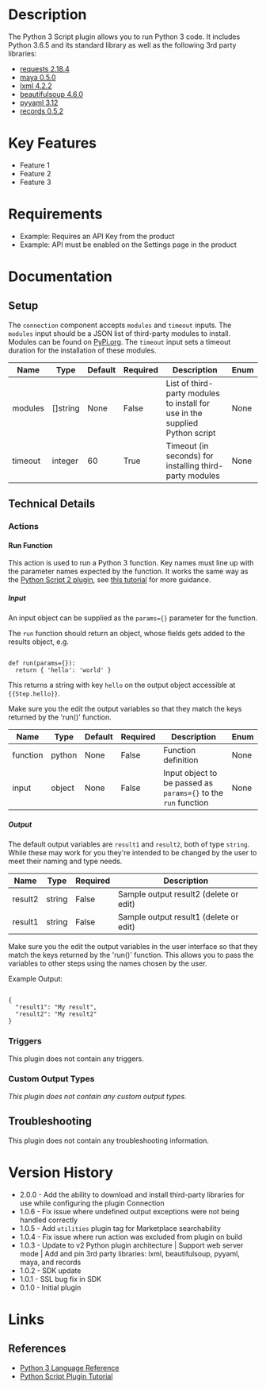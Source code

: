 # Description

The Python 3 Script plugin allows you to run Python 3 code. It includes Python 3.6.5 and its standard library as well as the following 3rd party libraries:

* [requests 2.18.4](https://www.python-requests.org/en/master/)
* [maya 0.5.0](https://pypi.python.org/pypi/maya)
* [lxml 4.2.2](http://lxml.de/)
* [beautifulsoup 4.6.0](https://www.crummy.com/software/BeautifulSoup/)
* [pyyaml 3.12](http://pyyaml.org/)
* [records 0.5.2](https://github.com/kennethreitz/records)

# Key Features

* Feature 1
* Feature 2
* Feature 3

# Requirements

* Example: Requires an API Key from the product
* Example: API must be enabled on the Settings page in the product

# Documentation

## Setup

The `connection` component accepts `modules` and `timeout` inputs. The `modules` input should be a JSON list of third-party 
modules to install. Modules can be found on [PyPi.org](https://pypi.org/). The `timeout` input sets a timeout duration 
for the installation of these modules.

|Name|Type|Default|Required|Description|Enum|
|----|----|-------|--------|-----------|----|
|modules|[]string|None|False|List of third-party modules to install for use in the supplied Python script|None|
|timeout|integer|60|True|Timeout (in seconds) for installing third-party modules|None|

## Technical Details

### Actions

#### Run Function

This action is used to run a Python 3 function. Key names must line up with the parameter names expected by the function.
It works the same way as the [Python Script 2 plugin](https://market.komand.com/plugins/komand/python_script/0.3.0), see [this tutorial](https://docs.komand.com/docs/python-script-plugin) for more guidance.

##### Input

An input object can be supplied as the `params={}` parameter for the function.

The `run` function should return an object, whose fields gets added to the results object, e.g.

```

def run(params={}):
  return { 'hello': 'world' }

```

This returns a string with key `hello` on the output object accessible at `{{Step.hello}}`.

Make sure you the edit the output variables so that they match the keys returned by the 'run()' function.

|Name|Type|Default|Required|Description|Enum|
|----|----|-------|--------|-----------|----|
|function|python|None|False|Function definition|None|
|input|object|None|False|Input object to be passed as `params={}` to the `run` function|None|

##### Output

The default output variables are `result1` and `result2`, both of type `string`. While these may work for you they're intended to be changed by the user to meet their naming and type needs.

|Name|Type|Required|Description|
|----|----|--------|-----------|
|result2|string|False|Sample output result2 (delete or edit)|
|result1|string|False|Sample output result1 (delete or edit)|

Make sure you the edit the output variables in the user interface so that they match the keys returned by the 'run()' function.
This allows you to pass the variables to other steps using the names chosen by the user.

Example Output:

```

{
  "result1": "My result",
  "result2": "My result2"
}

```

### Triggers

This plugin does not contain any triggers.

### Custom Output Types

_This plugin does not contain any custom output types._

## Troubleshooting

This plugin does not contain any troubleshooting information.

# Version History

* 2.0.0 - Add the ability to download and install third-party libraries for use while configuring the plugin Connection
* 1.0.6 - Fix issue where undefined output exceptions were not being handled correctly
* 1.0.5 - Add `utilities` plugin tag for Marketplace searchability
* 1.0.4 - Fix issue where run action was excluded from plugin on build
* 1.0.3 - Update to v2 Python plugin architecture | Support web server mode | Add and pin 3rd party libraries: lxml, beautifulsoup, pyyaml, maya, and records
* 1.0.2 - SDK update
* 1.0.1 - SSL bug fix in SDK
* 0.1.0 - Initial plugin

# Links

## References

* [Python 3 Language Reference](https://docs.python.org/3/reference/index.html)
* [Python Script Plugin Tutorial](https://docs.komand.com/docs/python-script-plugin)

